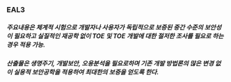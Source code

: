 ### EAL3
##### 주요내용은 체계적 시험으로 개발자나 사용자가 독립적으로 보증된 중간 수준의 보안성이 필요하고 실질적인 재공학 없이 TOE 및 TOE 개발에 대한 절저한 조사를 필요로 하는 경우 적용 가능.
##### 산출물은 생명주기, 개발보안, 오용분석을 필요로하며 기존 개발 방법론의 많은 변경 없이 실용적 보안공학을 적용하여 최대한의 보증을 얻도록 한다.

